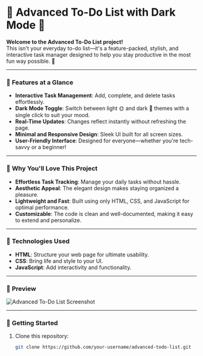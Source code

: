 
# 📝 **Advanced To-Do List with Dark Mode** 🌙  

**Welcome to the Advanced To-Do List project!**  
This isn't your everyday to-do list—it's a feature-packed, stylish, and interactive task manager designed to help you stay productive in the most fun way possible. 🚀  

---

### 🌟 **Features at a Glance**  

- **Interactive Task Management**: Add, complete, and delete tasks effortlessly.  
- **Dark Mode Toggle**: Switch between light 🌞 and dark 🌙 themes with a single click to suit your mood.  
- **Real-Time Updates**: Changes reflect instantly without refreshing the page.  
- **Minimal and Responsive Design**: Sleek UI built for all screen sizes.  
- **User-Friendly Interface**: Designed for everyone—whether you're tech-savvy or a beginner!  

---

### 🎯 **Why You'll Love This Project**  

- **Effortless Task Tracking**: Manage your daily tasks without hassle.  
- **Aesthetic Appeal**: The elegant design makes staying organized a pleasure.  
- **Lightweight and Fast**: Built using only HTML, CSS, and JavaScript for optimal performance.  
- **Customizable**: The code is clean and well-documented, making it easy to extend and personalize.  

---

### 🔧 **Technologies Used**  

- **HTML**: Structure your web page for ultimate usability.  
- **CSS**: Bring life and style to your UI.  
- **JavaScript**: Add interactivity and functionality.  

---

### 📸 **Preview**  

![Advanced To-Do List Screenshot](https://via.placeholder.com/800x400.png?text=Add+a+screenshot+of+your+project)  

---

### 🚀 **Getting Started**  

1. Clone this repository:  
   ```bash
   git clone https://github.com/your-username/advanced-todo-list.git
